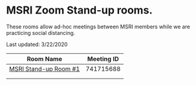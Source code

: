 # MSRI Zoom Stand-up rooms.

These rooms allow ad-hoc meetings between MSRI members while we are practicing social distancing. 

Last updated: 3/22/2020

| Room Name  | Meeting ID  |
|---|---|
| [MSRI Stand-up Room #1](https://msri.zoom.us/j/741715688)  |  741715688 |
|   |   |
|   |   |
